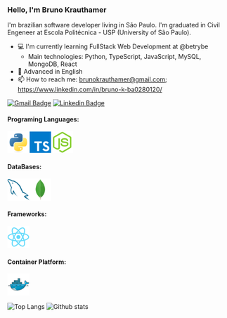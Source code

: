 ### Hello, I'm Bruno Krauthamer

I'm brazilian software developer living in São Paulo. I'm graduated in Civil Engeneer at Escola Politécnica - USP (University of São Paulo).

- 💻 I'm currently learning FullStack Web Development at @betrybe
  - Main technologies: Python, TypeScript, JavaScript, MySQL, MongoDB, React
- 📖 Advanced in English  
- 📫 How to reach me: brunokrauthamer@gmail.com; https://www.linkedin.com/in/bruno-k-ba0280120/

[![Gmail Badge](https://img.shields.io/badge/-Gmail-D14836?style=for-the-badge&logo=Gmail&logoColor=white&link=mailto:brunokrauthamer@gmail.com)](mailto:brunokrauthamer@gmail.com)
[![Linkedin Badge](https://img.shields.io/badge/LinkedIn-0077B5?style=for-the-badge&logo=linkedin&logoColor=white&link=https://www.linkedin.com/in/bruno-k-ba0280120/)](https://www.linkedin.com/in/bruno-k-ba0280120/)


#### Programing Languages:
<img src="https://raw.githubusercontent.com/devicons/devicon/master/icons/python/python-original.svg" height="50"><img src="https://github.com/devicons/devicon/raw/master/icons/typescript/typescript-original.svg" height="50"><img src="https://github.com/devicons/devicon/raw/master/icons/nodejs/nodejs-original.svg" height="50">

#### DataBases:
<img src="https://github.com/devicons/devicon/raw/master/icons/mysql/mysql-original.svg" height="50"><img src="https://github.com/devicons/devicon/raw/master/icons/mongodb/mongodb-original.svg" height="50">


#### Frameworks:
<img src="https://github.com/devicons/devicon/raw/master/icons/react/react-original.svg" height="50">

#### Container Platform:
<img src="https://github.com/devicons/devicon/raw/master/icons/docker/docker-original.svg" height="50">


![Top Langs](https://github-readme-stats.vercel.app/api/top-langs/?username=brunokrauthamer&layout=compact&show_icons=true&count_private=true&show_icons=true&theme=tokyonight&show_icons=true)
![Github stats](https://github-readme-stats.vercel.app/api?username=brunokrauthamer&show_icons=true&count_private=true&show_icons=true&theme=tokyonight&show_icons=true)



